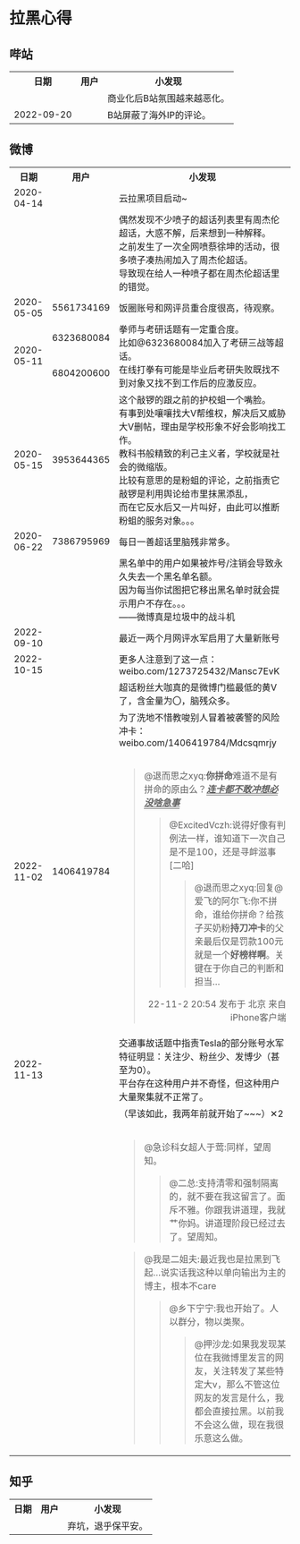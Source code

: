 # 拉黑心得

## 哔站
<table>
  <tr>
    <th>日期</th>
    <th>用户</th>
    <th>小发现</th>
  </tr>
  <tr>
    <td></td>
    <td></td>
    <td>商业化后B站氛围越来越恶化。</td>
  </tr>
  <tr>
    <td>2022-09-20</td>
    <td></td>
    <td>B站屏蔽了海外IP的评论。</td>
  </tr>
</table>

## 微博

<table>
  <tr>
    <th>日期</th>
    <th>用户</th>
    <th>小发现</th>
  </tr>
  <tr>
    <td>2020-04-14</td>
    <td></td>
    <td>云拉黑项目启动~</td>
  </tr>
  <tr>
    <td></td>
    <td></td>
    <td>偶然发现不少喷子的超话列表里有周杰伦超话，大惑不解，后来想到一种解释。<br>之前发生了一次全网喷蔡徐坤的活动，很多喷子凑热闹加入了周杰伦超话。<br>导致现在给人一种喷子都在周杰伦超话里的错觉。</td>
  </tr>
  <tr>
    <td>2020-05-05</td>
    <td>5561734169</td>
    <td>饭圈账号和网评员重合度很高，待观察。</td>
  </tr>
  <tr>
    <td rowspan="2">2020-05-11</td>
    <td>6323680084</td>
    <td rowspan="2">拳师与考研话题有一定重合度。<br>比如@6323680084加入了考研三战等超话。<br>在线打拳有可能是毕业后考研失败既找不到对象又找不到工作后的应激反应。</td>
  </tr>
  <tr>
    <td>6804200600</td>
  </tr>
  <tr>
    <td>2020-05-15</td>
    <td>3953644365</td>
    <td>这个敲锣的跟之前的护校蛆一个嘴脸。<br>有事到处嚷嚷找大V帮维权，解决后又威胁大V删帖，理由是学校形象不好会影响找工作。<br>教科书般精致的利己主义者，学校就是社会的微缩版。<br>比较有意思的是粉蛆的评论，之前指责它敲锣是利用舆论给市里抹黑添乱，<br>而在它反水后又一片叫好，由此可以推断粉蛆的服务对象。。。</td>
  </tr>
  <tr>
    <td>2020-06-22</td>
    <td>7386795969</td>
    <td>每日一善超话里脑残非常多。</td>
  </tr>
  <tr>
    <td></td>
    <td></td>
    <td>黑名单中的用户如果被炸号/注销会导致永久失去一个黑名单名额。<br>因为每当你试图把它移出黑名单时就会提示用户不存在。。。<br>——微博真是垃圾中的战斗机</td>
  </tr>
  <tr>
    <td>2022-09-10</td>
    <td rowspan="2"></td>
    <td>最近一两个月网评水军启用了大量新账号</td>
  </tr>
  <tr>
    <td>2022-10-15</td>
    <td>更多人注意到了这一点：weibo.com/1273725432/Mansc7EvK</td>
  </tr>
  <tr>
    <td></td>
    <td></td>
    <td>超话粉丝大咖真的是微博门槛最低的黄V了，含金量为〇，脑残众多。</td>
  </tr>
  <tr>
    <td>2022-11-02</td>
    <td>1406419784</td>
    <td>为了洗地不惜教唆别人冒着被袭警的风险冲卡：weibo.com/1406419784/Mdcsqmrjy<br><br><blockquote><p>@退而思之xyq:<b>你拼命</b>难道不是有拼命的原由么？<span style="border-bottom: 1px solid;"><b><i><u>连卡都不敢冲想必没啥急事</u></i></b><span></p><blockquote><p>@ExcitedVczh:说得好像有判例法一样，谁知道下一次自己是不是100，还是寻衅滋事[二哈]</p><blockquote><p>@退而思之xyq:回复@爱飞的阿尔飞:你不拼命，谁给你拼命？给孩子买奶粉<b>持刀冲卡</b>的父亲最后仅是罚款100元就是一个<b>好榜样啊</b>。关键在于你自己的判断和担当…</p></blockquote></blockquote><p align="right">22-11-2 20:54 发布于 北京 来自 iPhone客户端</p></blockquote></td>
  </tr>
  <tr>
    <td>2022-11-13</td>
    <td></td>
    <td>交通事故话题中指责Tesla的部分账号水军特征明显：关注少、粉丝少、发博少（甚至为0）。<br>平台存在这种用户并不奇怪，但这种用户大量聚集就不正常了。</td>
  </tr>
  <tr>
    <td></td>
    <td></td>
    <td>（早该如此，我两年前就开始了~~~）✕2<br><br><blockquote><p>@急诊科女超人于莺:同样，望周知。</p><blockquote><p>@二总:支持清零和强制隔离的，就不要在我这留言了。面斥不雅。你跟我讲道理，我就艹你妈。讲道理阶段已经过去了。望周知。</p></blockquote></blockquote><blockquote><p>@我是二姐夫:最近我也是拉黑到飞起…说实话我这种以单向输出为主的博主，根本不care</p><blockquote><p>@乡下宁宁:我也开始了。人以群分，物以类聚。</p><blockquote><p>@押沙龙:如果我发现某位在我微博里发言的网友，关注转发了某些特定大v，那么不管这位网友的发言是什么，我都会直接拉黑。以前我不会这么做，现在我很乐意这么做。</p></blockquote></blockquote></blockquote></td>
  </tr>
</table>

## 知乎
<table>
  <tr>
    <th>日期</th>
    <th>用户</th>
    <th>小发现</th>
  </tr>
  <tr>
    <td></td>
    <td></td>
    <td>弃坑，退乎保平安。</td>
  </tr>
</table>
